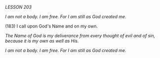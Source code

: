 *LESSON 203*

*I am not a body. I am free.*
*For I am still as God created me.*

(183) I call upon God's Name and on my own.

_The Name of God is my deliverance from every thought of evil and of sin, because it is my own as well as His._

*I am not a body. I am free.*
*For I am still as God created me.*